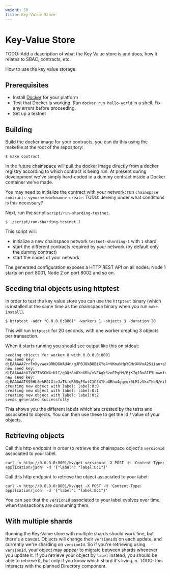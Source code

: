 ```yaml
---
weight: 50
title: Key-Value Store
---
```


# Key-Value Store

TODO: Add a description of what the Key Value store is and does, how it relates to SBAC, contracts, etc.

How to use the key value storage.

Prerequisites
-------------

* Install [Docker](https://docs.docker.com/install/) for your platform
* Test that Docker is working. Run `docker run hello-world` in a shell. Fix any errors before proceeding.
* Set up a testnet

## Building

Build the docker image for your contracts, you can do this using the makefile at the root of the repository:

```
$ make contract
```
In the future chainspace will pull the docker image directly from a docker registry according to which contract is being run. At present during development we've simply hard-coded in a dummy contract inside a Docker container we've made.  

You may need to initialize the contract with your network: run `chainspace contracts <yournetworkname> create`. TODO: Jeremy under what conditions is this necessary?

Next, run the script `script/run-sharding-testnet`.
```
$ ./script/run-sharding-testnet 1
```

This script will:

* initialize a new chainspace network `testnet-sharding-1` with `1` shard.
* start the different contracts required by your network (by default only the dummy contract)
* start the nodes of your network

The generated configuration exposes a HTTP REST API on all nodes. Node 1 starts on port 8001, Node 2 on port 8002 and so on.

Seeding trial objects using httptest
------------------------------------

In order to test the key value store you can use the `httptest` binary (which is installed at the same time as the chainspace binary when you run `make install`).

```
$ httptest -addr "0.0.0.0:8001" -workers 1 -objects 3 -duration 20
```

This will run `httptest` for 20 seconds, with one worker creating 3 objects per transaction.

When it starts running you should see output like this on stdout:
```
seeding objects for worker 0 with 0.0.0.0:8001
new seed key: djEAAAAA7rrTmXyvwexDRbDXWAU4n/gJPBJOkB8BiXYe4+VKmaNHpYCMrXNVoA2Siiau+e9ouPOZOG5CNLhiCDQ2KAzU+9+36tPibLbBwYx/B7M9TpGbDgD7VBL5XakoVf87VQWx
new seed key: djEAAAAAhXIV02TbSOW4+H1I/qOQ+8hOYnXRb/xVEAgkSzuEPgHM/BjK7g1Rv8IE5LmwmfxGnMrBMlO2XNX3W1wiZNxYkDB1ywDd210TGUt7Q7ZEqCqa/SCB7L3q6tfk2hy22cCU
new seed key: djEAAAAATS95HL0ehRGfXleJaTkfdR8SqFSwtC1G34YhoGRhu4gqeqi6LMlzVkxTkbN/niEXcQI7dpFwSfcVuUQBmfHWZf8ZRuNNhyDqWHiR2nOEb5Y1vNiQPu3PVepaoaJFYZN4
creating new object with label: label:0:0
creating new object with label: label:0:1
creating new object with label: label:0:2
seeds generated successfully
```

This shows you the different labels which are created by the tests and associated to objects. You can then use these to get the id / value of your objects.

Retrieving objects
------------------

Call this http endpoint in order to retrieve the chainspace object's `versionId` associated to your label.
```
curl -v http://0.0.0.0:8001/kv/get-versionid -X POST -H 'Content-Type: application/json' -d '{"label": "label:0:1"}'
```

Call this http endpoint to retrieve the object associated to your label:
```
curl -v http://0.0.0.0:8001/kv/get -X POST -H 'Content-Type: application/json' -d '{"label": "label:0:1"}'
```

You can see that the `versionId` associated to your label evolves over time, when transactions are consuming them.


## With multiple shards

Running the Key-Value store with multiple shards should work fine, but there's a caveat. Objects will change their `versionId`s on each update, and currently we're sharding on `versionId`. So if you're retrieving using `versionId`, your object may appear to migrate between shards whenever you update it. If you retrieve your object by `label` instead, you should be able to retrieve it, but only if you know which shard it's living in. TODO: this interacts with the planned Directory component. 
